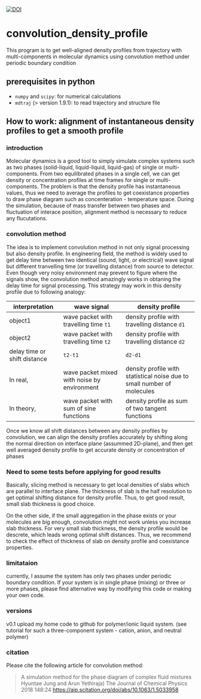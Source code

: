 [![DOI](https://zenodo.org/badge/150148604.svg)](https://zenodo.org/badge/latestdoi/150148604)

# convolution_density_profile
This program is to get well-aligned density profiles from trajectory with multi-components in molecular dynamics using convolution method under periodic boundary condition

## prerequisites in python
* `numpy` and `scipy`: for numerical calculations
* `mdtraj` (> version 1.9.1): to read trajectory and structure file

## How to work: alignment of instantaneous density profiles to get a smooth profile
### introduction
Molecular dynamics is a good tool to simply simulate complex systems such as two phases (solid-liquid, liquid-liquid, liquid-gas) of single or multi-components. From two equilibrated phases in a single cell, we can get density or concentration profiles at time frames for single or multi-components. The problem is that the density profile has instantaneous values, thus we need to average the profiles to get coexistance properties to draw phase diagram such as concenteration - temperature space. During the simulation, because of mass transfer between two phases and fluctuation of interace position, alignment method is necessary to reduce any flucutations.
### convolution method
The idea is to implement convolution method in not only signal processing but also density profile. In engineering field, the method is widely used to get delay time between two identical (sound, light, or electrical) wave signal but different tranvelling time (or travelling distance) from source to detector. Even though very noisy environment may prevent to figure where the signals show, the convolution method amazingly works in obtaning the delay time for signal processing. This strategy may work in this density profile due to following analogy:

| interpretation | wave signal | density profile |
| ---------------| ----------- | --------------- |
| object1 | wave packet with travelling time `t1` | density profile with travelling distance `d1` |
| object2 | wave packet with travelling time `t2` | density profile with travelling distance `d2` |
| delay time or shift distance | `t2-t1` | `d2-d1` |
| In real, | wave packet mixed with noise by environment | density profile with statistical noise due to small number of molecules |
| In theory, | wave packet with sum of sine functions | density profile as sum of two tangent functions |

Once we know all shift distances between any density profiles by convolution, we can align the density profiles accurately by shifting along the normal direction on interface plane (assummed 2D-plane), and then get well averaged density profile to get accurate density or concentration of phases 

### Need to some tests before applying for good results
Basically, slicing method is necessary to get local densities of slabs which are parallel to interface plane. The thickness of slab is the half resolution to get optimal shifting distance for density profile. Thus, to get good result, small slab thickness is good choice.

On the other side, if the small aggregation in the phase exists or your molecules are big enough, convolution might not work unless you increase slab thickness. For very small slab thickness, the density profile would be descrete, which leads wrong optimal shift distances. Thus, we recommend to check the effect of thickness of slab on density profile and coexistance properties. 

### limitataion
currently, I assume the system has only two phases under periodic boundary condition. If your system is in single phase (mixing) or three or more phases, please find alternative way by modifying this code or making your own code. 

### versions
v0.1 upload my home code to github for polymer/ionic liquid system. 
(see tutorial for such a three-component system - cation, anion, and neutral polymer)

### citation
Please cite the following article for convolution method:
> A simulation method for the phase diagram of complex fluid mixtures
> Hyuntae Jung and   Arun Yethiraja)
> The Journal of Chemical Physics 2018 148:24
> https://aip.scitation.org/doi/abs/10.1063/1.5033958

